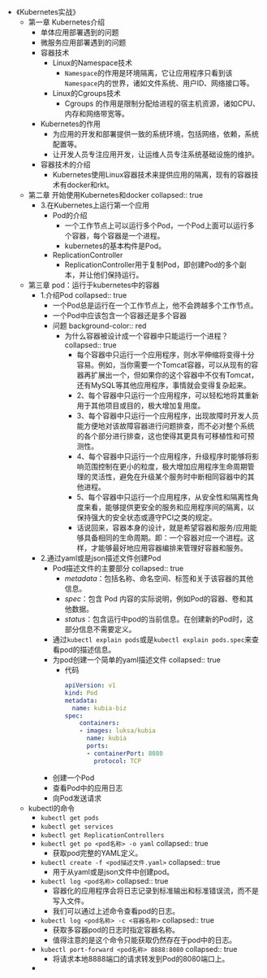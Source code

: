 - 《Kubernetes实战》
	- 第一章 Kubernetes介绍
		- 单体应用部署遇到的问题
		- 微服务应用部署遇到的问题
		- 容器技术
			- Linux的Namespace技术
				- `Namespace`的作用是环境隔离，它让应用程序只看到该`Namespace`内的世界，诸如文件系统、用户ID、网络接口等。
			- Linux的Cgroups技术
				- Cgroups 的作用是限制分配给进程的宿主机资源，诸如CPU、内存和网络带宽等。
		- Kubernetes的作用
			- 为应用的开发和部署提供一致的系统环境，包括网络，依赖，系统配置等。
			- 让开发人员专注应用开发，让运维人员专注系统基础设施的维护。
		- 容器技术的介绍
			- Kubernetes使用Linux容器技术来提供应用的隔离，现有的容器技术有docker和rkt。
	- 第二章 开始使用Kubernetes和docker
	  collapsed:: true
		- 3.在Kubernetes上运行第一个应用
			- Pod的介绍
				- 一个工作节点上可以运行多个Pod，一个Pod上面可以运行多个容器，每个容器是一个进程。
				- kubernetes的基本构件是Pod。
			- ReplicationController
				- ReplicationController用于复制Pod，即创建Pod的多个副本，并让他们保持运行。
	- 第三章 pod：运行于kubernetes中的容器
		- 1.介绍Pod
		  collapsed:: true
			- 一个Pod总是运行在一个工作节点上，他不会跨越多个工作节点。
			- 一个Pod中应该包含一个容器还是多个容器
			- 问题
			  background-color:: red
				- 为什么容器被设计成一个容器中只能运行一个进程？
				  collapsed:: true
					- 每个容器中只运行一个应用程序，则水平伸缩将变得十分容易。例如，当你需要一个Tomcat容器，可以从现有的容器再扩展出一个，但如果你的这个容器中不仅有Tomcat，还有MySQL等其他应用程序，事情就会变得复杂起来。
					- 2、每个容器中只运行一个应用程序，可以轻松地将其重新用于其他项目或目的，极大增加复用度。
					- 3、每个容器中只运行一个应用程序，出现故障时开发人员能方便地对该故障容器进行问题排查，而不必对整个系统的各个部分进行排查，这也使得其更具有可移植性和可预测性。
					- 4、每个容器中只运行一个应用程序，升级程序时能够将影响范围控制在更小的粒度，极大增加应用程序生命周期管理的灵活性，避免在升级某个服务时中断相同容器中的其他进程。
					- 5、每个容器中只运行一个应用程序，从安全性和隔离性角度来看，能够提供更安全的服务和应用程序间的隔离，以保持强大的安全状态或遵守PCI之类的规定。
					- 话说回来，容器本身的设计，就是希望容器和服务/应用能够具备相同的生命周期。即：一个容器对应一个进程。这样，才能够最好地应用容器编排来管理好容器和服务。
		- 2.通过yaml或是json描述文件创建Pod
			- Pod描述文件的主要部分
			  collapsed:: true
				- *metadata*：包括名称、命名空间、标签和关于该容器的其他信息。
				- *spec*：包含 Pod 内容的实际说明，例如Pod的容器、卷和其他数据。
				- *status*：包含运行中pod的当前信息。在创建新的Pod时，这部分信息不需要定义。
			- 通过`kubectl explain pods`或是`kubectl explain pods.spec`来查看pod的描述信息。
			- 为pod创建一个简单的yaml描述文件
			  collapsed:: true
				- 代码
				  ```yaml
				  apiVersion: v1
				  kind: Pod
				  metadata:
				  	name: kubia-biz
				  spec:
				      containers:
				      - images: luksa/kubia
				        name: kubia
				        ports:
				        - containerPort: 8080
				          protocol: TCP
				  ```
			- 创建一个Pod
			- 查看Pod中的应用日志
			- 向Pod发送请求
	- kubectl的命令
		- `kubectl get pods`
		- `kubectl get services`
		- `kubectl get ReplicationControllers`
		- `kubectl get po <pod名称> -o yaml`
		  collapsed:: true
			- 获取pod完整的YAML定义。
		- `kubectl create -f <pod描述文件.yaml>`
		  collapsed:: true
			- 用于从yaml或是json文件中创建pod。
		- `kubectl log <pod名称>`
		  collapsed:: true
			- 容器化的应用程序会将日志记录到标准输出和标准错误流，而不是写入文件。
			- 我们可以通过上述命令查看pod的日志。
		- `kubectl log <pod名称> -c <容器名称>`
		  collapsed:: true
			- 获取多容器pod的日志时指定容器名称。
			- 值得注意的是这个命令只能获取仍然存在于pod中的日志。
		- `kubectl port-forward <pod名称> 8888:8080`
		  collapsed:: true
			- 将请求本地8888端口的请求转发到Pod的8080端口上。
		-